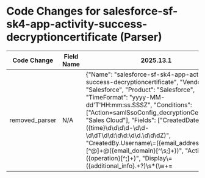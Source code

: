 # Code Changes for salesforce-sf-sk4-app-activity-success-decryptioncertificate (Parser)

| Code Change | Field Name | 2025.13.1 | 2025.14.1 |
|-------------|------------|-----------|------------|
| removed_parser | N/A | {"Name": "salesforce-sf-sk4-app-activity-success-decryptioncertificate", "Vendor": "Salesforce", "Product": "Salesforce", "TimeFormat": "yyyy-MM-dd'T'HH:mm:ss.SSSZ", "Conditions": ["Action\=samlSsoConfig_decryptionCertificate;", "Sales Cloud"], "Fields": ["CreatedDate\\=({time}\d\d\d\d\-\d\d\-\d\dT\d\d:\d\d:\d\d\.\d\d\dZ)", "CreatedBy\.Username\\=({email_address}[^@]+@({email_domain}[^\s;]+))", "Action\\=({operation}[^;]+)", "Display\\=({additional_info}.+?)\s*(\w+=|$)", "Display\\=Changed ({resource}.+?) for ({object}.+?) from", "({app}Sales Cloud)"], "ParserVersion": "v1.0.0"} | N/A |